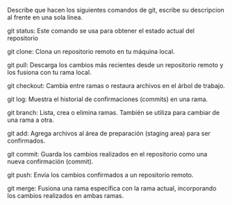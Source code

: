 Describe que hacen los siguientes comandos de git, escribe su descripcion al frente en una sola linea.

git status: Este comando se usa para obtener el estado actual del repositorio

git clone: Clona un repositorio remoto en tu máquina local.

git pull: Descarga los cambios más recientes desde un repositorio remoto y los fusiona con tu rama local.

git checkout: Cambia entre ramas o restaura archivos en el árbol de trabajo.

git log: Muestra el historial de confirmaciones (commits) en una rama.

git branch: Lista, crea o elimina ramas. También se utiliza para cambiar de una rama a otra.

git add: Agrega archivos al área de preparación (staging area) para ser confirmados.

git commit: Guarda los cambios realizados en el repositorio como una nueva confirmación (commit).

git push: Envía los cambios confirmados a un repositorio remoto.

git merge: Fusiona una rama específica con la rama actual, incorporando los cambios realizados en ambas ramas.
